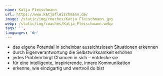```yaml
---
name: Katja Fleischmann
url: https://www.katjafleischmann.de/
image: /static/img/coaches/Katja_Fleischmann.jpg
webp: /static/img/coaches/Katja_Fleischmann.webp
tags: '',
languages: 'de'
---
```


<ul><li>das eigene Potential in scheinbar aussichtslosen Situationen erkennen</li><li>durch Eigenverantwortung die Selbstwirksamkeit erhöhen</li><li>jedes Problem birgt Chancen in sich – entdecke sie</li><li>für eine intelligente, inspirierende, innere Kommunikation</li><li>erkenne, wie einzigartig und wertvoll du bist</li></ul>
